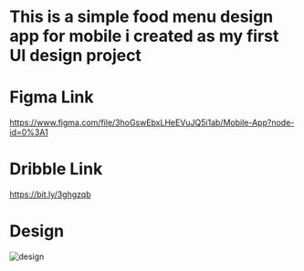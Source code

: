 # This is a simple food menu design app for mobile i created as my first UI design project



# Figma Link
https://www.figma.com/file/3hoGswEbxLHeEVuJQ5i1ab/Mobile-App?node-id=0%3A1

# Dribble Link

https://bit.ly/3ghgzqb

# Design

![design](https://cdn.dribbble.com/users/7546934/screenshots/15459340/media/cd4a7f09007e6bae8ca624fcef4fe347.png?compress=1&resize=1000x750)
